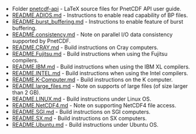 * Folder [pnetcdf-api](pnetcdf-api) - LaTeX source files for PnetCDF API user guide.
* [README.ADIOS.md](README.ADIOS.md) - Instructions to enable read capability of BP files.
* [README.burst_buffering.md](README.burst_buffering.md) - Instructions to enable feature of burst buffering.
* [README.consistency.md](README.consistency.md) - Note on parallel I/O data consistency supported by PnetCDF.
* [README.CRAY.md](README.CRAY.md) - Build instructions on Cray computers.
* [README.Fujitsu.md](README.Fujitsu.md) - Build instructions when using the Fujitsu compilers.
* [README.IBM.md](README.IBM.md) - Build instructions when using the IBM XL compilers.
* [README.INTEL.md](README.INTEL.md) - Build instructions when using the Intel compilers.
* [README.K-Computer.md](README.K-Computer.md) - Build instructions on the K computer.
* [README.large_files.md](README.large_files.md) - Note on supports of large files (of size larger than 2 GB).
* [README.LINUX.md](README.LINUX.md) - Build instructions under Linux OS.
* [README.NetCDF4.md](README.NetCDF4.md) - Note on supporting NetCDF4 file access.
* [README.SGI.md](README.SGI.md) - Build instructions on SGI computers.
* [README.SX.md](README.SX.md) - Build instructions on SX computers.
* [README.Ubuntu.md](README.Ubuntu.md) - Build instructions under Ubuntu OS.
